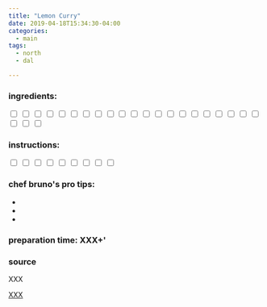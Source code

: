 ```yaml
---
title: "Lemon Curry"
date: 2019-04-18T15:34:30-04:00
categories:
  - main 
tags:
  - north
  - dal

---
```


### ingredients:

<input type="checkbox">                
<input type="checkbox"> 
<input type="checkbox"> 
<input type="checkbox"> 
<input type="checkbox"> 
<input type="checkbox"> 
<input type="checkbox"> 
<input type="checkbox"> 
<input type="checkbox"> 
<input type="checkbox"> 
<input type="checkbox"> 
<input type="checkbox"> 
<input type="checkbox"> 
<input type="checkbox"> 
<input type="checkbox"> 
<input type="checkbox"> 
<input type="checkbox"> 
<input type="checkbox"> 
<input type="checkbox"> 
<input type="checkbox"> 
<input type="checkbox"> 
<input type="checkbox"> 
<input type="checkbox"> 
<input type="checkbox"> 

### instructions:

<input type="checkbox"> 
<input type="checkbox"> 
<input type="checkbox"> 
<input type="checkbox"> 
<input type="checkbox"> 
<input type="checkbox"> 
<input type="checkbox"> 
<input type="checkbox"> 
<input type="checkbox"> 

### chef bruno's pro tips:

-
-
-


### preparation time: XXX+'

### source

XXX

<a href="XXX" target="_blank" >XXX</a>

